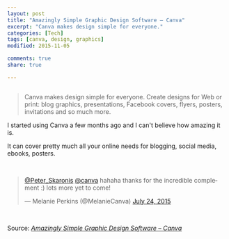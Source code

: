 ```yaml
---
layout: post
title: "Amazingly Simple Graphic Design Software – Canva"
excerpt: "Canva makes design simple for everyone."
categories: [Tech]
tags: [canva, design, graphics]
modified: 2015-11-05

comments: true
share: true

---
```


<p><img src="{{ site.baseurl }}/images/canva_fb_cover.png" alt="" /></p>
<blockquote><p>Canva makes design simple for everyone. Create designs for Web or print: blog graphics, presentations, Facebook covers, flyers, posters, invitations and so much more.</p>
</blockquote>
<p>I started using Canva a few months ago and I can't believe how amazing it is.</p>
<p>It can cover pretty much all your online needs for blogging, social media, ebooks, posters.</p>
<p>&nbsp;</p>
<blockquote class="twitter-tweet" lang="en">
<p dir="ltr" lang="en"><a href="https://twitter.com/Peter_Skaronis">@Peter_Skaronis</a> <a href="https://twitter.com/canva">@canva</a> hahaha thanks for the incredible complement :) lots more yet to come!</p>
<p>— Melanie Perkins (@MelanieCanva) <a href="https://twitter.com/MelanieCanva/status/624566692018941957">July 24, 2015</a></p>
</blockquote>
<p><script src="//platform.twitter.com/widgets.js" async="" charset="utf-8"></script></p>
<p>&nbsp;</p>
<p>Source: <em><a href="https://www.canva.com/">Amazingly Simple Graphic Design Software – Canva</a></em></p>
